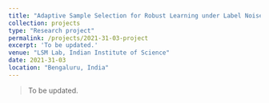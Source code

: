 ```yaml
---
title: "Adaptive Sample Selection for Robust Learning under Label Noise"
collection: projects
type: "Research project"
permalink: /projects/2021-31-03-project
excerpt: 'To be updated.'
venue: "LSM Lab, Indian Institute of Science"
date: 2021-31-03
location: "Bengaluru, India"
---
```


> To be updated.
